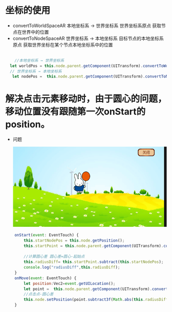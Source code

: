 # 坐标的使用
* convertToWorldSpaceAR	本地坐标系 → 世界坐标系	世界坐标系原点	获取节点在世界中的位置
* convertToNodeSpaceAR	世界坐标系 → 本地坐标系	目标节点的本地坐标系原点	获取世界坐标在某个节点本地坐标系中的位置
```js

    //本地坐标系 → 世界坐标系
  let worldPos = this.node.parent.getComponent(UITransform).convertToWorldSpaceAR(position.toVec3());
  // 世界坐标系 → 本地坐标系
   let nodePos =  this.node.parent.getComponent(UITransform).convertToNodeSpaceAR(position.toVec3());


```

# 解决点击元素移动时，由于圆心的问题，移动位置没有跟随第一次onStart的position。

  * 问题

    ![alt text](./assets/动画.gif)

```js
    onStart(event: EventTouch) {
        this.startNodePos = this.node.getPosition();
        this.startPoint = this.node.parent.getComponent(UITransform).convertToNodeSpaceAR(event.getUILocation().toVec3());

        //计算圆心差 圆心差=圆心-起始点
        this.radiusDiff= this.startPoint.subtract(this.startNodePos);
        console.log("radiusDiff",this.radiusDiff);
    }
    onMove(event: EventTouch) {
        let position:Vec2=event.getUILocation();
        let point =  this.node.parent.getComponent(UITransform).convertToNodeSpaceAR(position.toVec3());
        //点击点-圆心差
        this.node.setPosition(point.subtract3f(Math.abs(this.radiusDiff.x),Math.abs(this.radiusDiff.y),0));
    }
   ```
